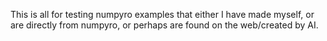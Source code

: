 This is all for testing numpyro examples that either I have made myself, or are directly from numpyro, or perhaps are found on the web/created by AI.
